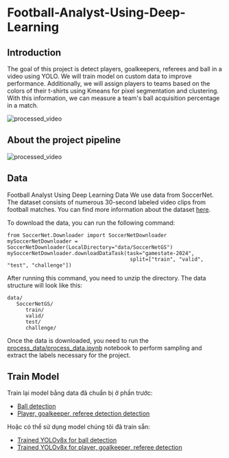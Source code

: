 # Football-Analyst-Using-Deep-Learning

## Introduction
The goal of this project is detect players, goalkeepers, referees and ball in a video using YOLO. We will train model on custom data to improve performance. 
Additionally, we will assign players to teams based on the colors of their t-shirts using Kmeans for pixel segmentation and clustering. With this information, we can measure a team's ball acquisition percentage in a match.

![processed_video](img/processed_video.gif)

## About the project pipeline
![processed_video](img/pipeline.png)


## Data 

Football Analyst Using Deep Learning
Data
We use data from SoccerNet. The dataset consists of numerous 30-second labeled video clips from football matches. You can find more information about the dataset [here](https://www.soccer-net.org/tasks/game-state-reconstruction).

To download the data, you can run the following command:
```
from SoccerNet.Downloader import SoccerNetDownloader
mySoccerNetDownloader = SoccerNetDownloader(LocalDirectory="data/SoccerNetGS")
mySoccerNetDownloader.downloadDataTask(task="gamestate-2024",
                                        split=["train", "valid", "test", "challenge"])
```


After running this command, you need to unzip the directory. The data structure will look like this:

```
data/
   SoccerNetGS/
      train/
      valid/
      test/
      challenge/
```

Once the data is downloaded, you need to run the [process_data/process_data.ipynb](process_data/process_data.ipynb) notebook to perform sampling and extract the labels necessary for the project.


## Train Model 

Train lại model bằng data đã chuẩn bị ở phần trước:
- [Ball detection](training/Ball_detection_yolov11s_50epochs_RoboData.ipynb)
- [Player, goalkeeper, referee detection detection](training/Detection_yolov8x_50epoch_customData.ipynb)

Hoặc có thể sử dụng model chúng tôi đã train sẵn:
- [Trained YOLOv8x for ball detection](model/ball_model.pt)
- [Trained YOLOv8x for player, goalkeeper, referee detection](model/player_model.pt)

